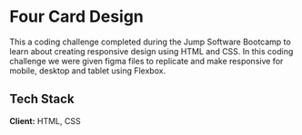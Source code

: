 
# Four Card Design

This a coding challenge completed during the Jump Software Bootcamp to learn about creating responsive design using HTML and CSS. In this coding challenge we were given figma files to replicate and make responsive for mobile, desktop and tablet using Flexbox.
## Tech Stack

**Client:** HTML, CSS

